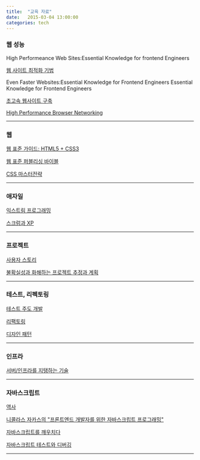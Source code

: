 ```yaml
---
title:  "교육 자료"
date:   2015-03-04 13:00:00
categories: tech
---
```



### 웹 성능
High Performeance Web Sites:Essential Knowledge for frontend Engineers
  
[웹 사이트 최적화 기법](http://www.aladin.co.kr/shop/wproduct.aspx?ISBN=8990758963)
  
Even Faster Websites:Essential Knowledge for Frontend Engineers Essential Knowledge for Frontend Engineers
  
[초고속 웹사이트 구축](http://www.aladin.co.kr/shop/wproduct.aspx?ISBN=8992939442)
  
[High Performance Browser Networking](http://foreign.aladin.co.kr/shop/wproduct.aspx?ISBN=1449344763)
  
---
  
### 웹
[웹 표준 가이드: HTML5 + CSS3](http://www.aladin.co.kr/shop/wproduct.aspx?ISBN=8979147945)
  
[웹 표준 퍼블리싱 바이블](http://www.aladin.co.kr/shop/wproduct.aspx?ISBN=8996852139)
  
[CSS 마스터전략](http://www.aladin.co.kr/shop/wproduct.aspx?ISBN=8960775851)
  
---
  
### 애자일
[익스트림 프로그래밍](http://www.aladdin.co.kr/shop/wproduct.aspx?ISBN=8991268102)
  
[스크럼과 XP](http://www.aladdin.co.kr/shop/wproduct.aspx?ISBN=8991268609)
  
---
  
### 프로젝트
[사용자 스토리](http://www.aladin.co.kr/shop/wproduct.aspx?ISBN=8991268137)
  
[불확실성과 화해하는 프로젝트 추정과 계획](http://www.aladin.co.kr/shop/wproduct.aspx?ISBN=8991268463)
  
---
  
### 테스트, 리펙토링
[테스트 주도 개발](http://www.aladin.co.kr/shop/wproduct.aspx?ISBN=8966261027)
  
[리팩토링](http://www.aladin.co.kr/shop/wproduct.aspx?ISBN=8979149719)
  
[디자인 패턴](http://www.aladin.co.kr/shop/wproduct.aspx?ISBN=8931436912)
  
---
  
### 인프라
[서버/인프라를 지탱하는 기술](http://www.aladin.co.kr/shop/wproduct.aspx?ISBN=8996241008)
  
---
  
### 자바스크립트
[역사](http://www.slideshare.net/rhio.kim/javascript-history-8390737)
  
[니콜라스 자카스의 "프론트엔드 개발자를 위한 자바스크립트 프로그래밍"](http://www.aladin.co.kr/shop/wproduct.aspx?ISBN=8966260764)
  
[자바스크립트를 깨우치다](http://www.aladin.co.kr/shop/wproduct.aspx?ISBN=8994774432)
  
[자바스크립트 테스트와 디버깅](http://www.yes24.com/24/goods/11573621)
  
---
  
